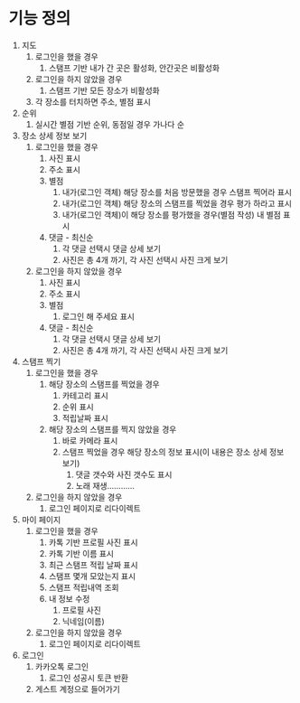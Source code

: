 # 기능 정의

1. 지도
   1. 로그인을 했을 경우
      1. 스탬프 기반 내가 간 곳은 활성화, 안간곳은 비활성화
   2. 로그인을 하지 않았을 경우
      1. 스탬프 기반 모든 장소가 비활성화
   3. 각 장소를 터치하면 주소, 별점 표시
2. 순위
   1. 실시간 별점 기반 순위, 동점일 경우 가나다 순
3. 장소 상세 정보 보기
   1. 로그인을 했을 경우
      1. 사진 표시
      2. 주소 표시
      3. 별점
         1. 내가(로그인 객체) 해당 장소를 처음 방문했을 경우 스탬프 찍어라 표시
         2. 내가(로그인 객체) 해당 장소의 스탬프를 찍었을 경우 평가 하라고 표시
         3. 내가(로그인 객체)이 해당 장소를 평가했을 경우(별점 작성) 내 별점 표시
      4. 댓글 - 최신순
         1. 각 댓글 선택시 댓글 상세 보기
         2. 사진은 총 4개 까기, 각 사진 선택시 사진 크게 보기
   2. 로그인을 하지 않았을 경우
      1. 사진 표시
      2. 주소 표시
      3. 별점
         1. 로그인 해 주세요 표시
      4. 댓글 - 최신순
         1. 각 댓글 선택시 댓글 상세 보기
         2. 사진은 총 4개 까기, 각 사진 선택시 사진 크게 보기
4. 스탬프 찍기
   1. 로그인을 했을 경우
      1. 해당 장소의 스탬프를 찍었을 경우
         1. 카테고리 표시
         2. 순위 표시
         3. 적립날짜 표시
      2. 해당 장소의 스탬프를 찍지 않았을 경우
         1. 바로 카메라 표시
         2. 스탬프 찍었을 경우 해당 장소의 정보 표시(이 내용은 장소 상세 정보 보기)
            1. 댓글 갯수와 사진 갯수도 표시
            2. 노래 재생............
   2. 로그인을 하지 않았을 경우
      1. 로그인 페이지로 리다이렉트
5. 마이 페이지
   1. 로그인을 했을 경우
      1. 카톡 기반 프로필 사진 표시
      2. 카톡 기반 이름 표시
      3. 최근 스탬프 적립 날짜 표시
      4. 스탬프 몇개 모았는지 표시
      5. 스탬프 적립내역 조회
      6. 내 정보 수정
         1. 프로필 사진
         2. 닉네임(이름)
   2. 로그인을 하지 않았을 경우
      1. 로그인 페이지로 리다이렉트
6. 로그인
   1. 카카오톡 로그인
      1. 로그인 성공시 토큰 반환
   2. 게스트 계정으로 들어가기
